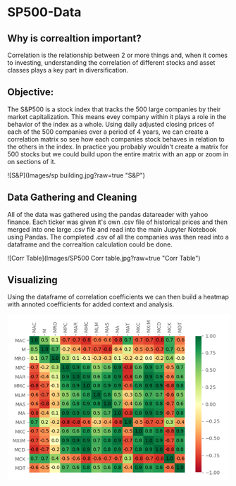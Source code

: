 # SP500-Data

## Why is correaltion important?

Correlation is the relationship between 2 or more things and, when it comes to investing, understanding the correlation of different stocks and asset classes plays a key part in diversification. 


## Objective:

The S&P500 is a stock index that tracks the 500 large companies by their market capitalization. This means evey company within it plays a role in the behavior of the index as a whole. Using daily adjusted closing prices of each of the 500 companies over a period of 4 years, we can create a correlation matrix so see how each companies stock behaves in relation to the others in the index. In practice you probably wouldn't create a matrix for 500 stocks but we could build upon the entire matrix with an app or zoom in on sections of it.

![S&P](Images/sp building.jpg?raw=true "S&P")

## Data Gathering and Cleaning

All of the data was gathered using the pandas datareader with yahoo finance. Each ticker was given it's own .csv file of historical prices and then merged into one large .csv file and read into the main Jupyter Notebook using Pandas. The completed .csv of all the companies was then read into a dataframe and the correaltion calculation could be done. 

![Corr Table](Images/SP500 Corr table.jpg?raw=true "Corr Table")

## Visualizing

Using the dataframe of correlation coefficients we can then build a heatmap with annoted coefficients for added context and analysis.

![Matrix](Images/matrix.png?raw=true "Matrix")
